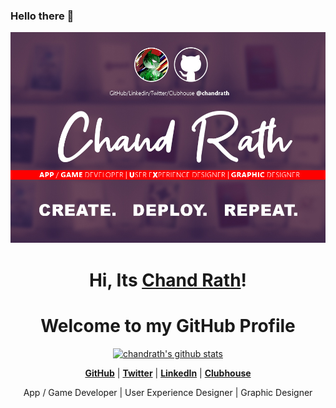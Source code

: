 ### Hello there 👋

<p align="center">
  <a href="https://www.twitter.com/chandrath"><img src="MRC_Splash.jpg" alt="chandrath Banner"></a>
</p>

<h1 align="center">Hi, Its <a href="https://www.twitter.com/chandrath">Chand Rath</a>!</h1>
<h1 align="center">Welcome to my GitHub Profile</h1>

<p align="center">
  <a href="https://github.com/chandrath"><img src="https://github-readme-stats.vercel.app/api?username=chandrath&count_private=true&hide_border=true&show_icons=true?hide=&hide=stars,prs,issues,contribs" alt="chandrath's github stats"></a>

</p>


<p align="center">
  <strong><a href="https://www.github.com/chandrath">GitHub</a></strong> |
  <strong><a href="https://twitter.com/chandrath">Twitter</a></strong> |
  <strong><a href="https://www.linkedin.com/in/chandrath">LinkedIn</a></strong> |
  <strong><a href="https://www.clubhouse.com/@chandrath">Clubhouse</a></strong>
</p>

<p align="center"> App / Game Developer | User Experience Designer | Graphic Designer </p>

<!--
**chandrath/chandrath** is a ✨ _special_ ✨ repository because its `README.md` (this file) appears on your GitHub profile.

Here are some ideas to get you started:

- 🔭 I’m currently working on ...
- 🌱 I’m currently learning ...
- 👯 I’m looking to collaborate on ...
- 🤔 I’m looking for help with ...
- 💬 Ask me about ...
- 📫 How to reach me: ...
- 😄 Pronouns: ...
- ⚡ Fun fact: ...
-->




